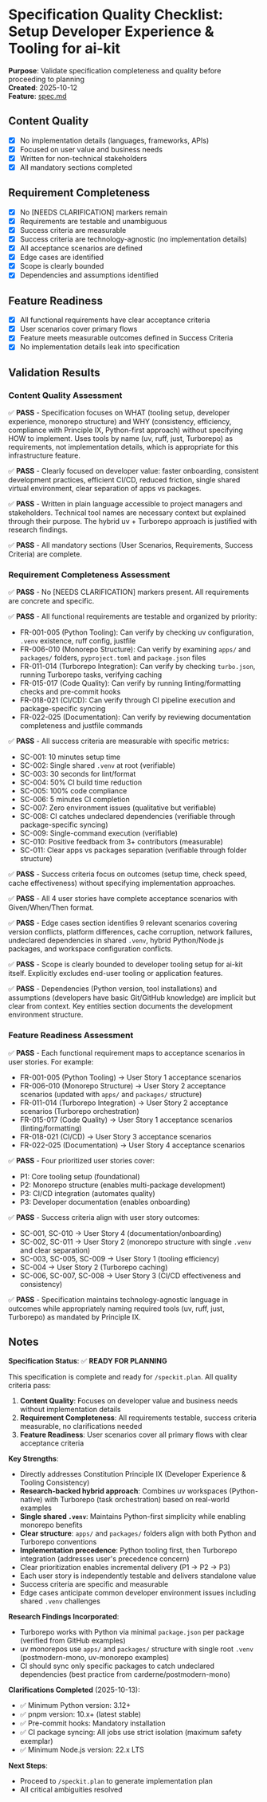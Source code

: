 # Specification Quality Checklist: Setup Developer Experience & Tooling for ai-kit

**Purpose**: Validate specification completeness and quality before proceeding to planning  
**Created**: 2025-10-12  
**Feature**: [spec.md](../spec.md)

## Content Quality

- [x] No implementation details (languages, frameworks, APIs)
- [x] Focused on user value and business needs
- [x] Written for non-technical stakeholders
- [x] All mandatory sections completed

## Requirement Completeness

- [x] No [NEEDS CLARIFICATION] markers remain
- [x] Requirements are testable and unambiguous
- [x] Success criteria are measurable
- [x] Success criteria are technology-agnostic (no implementation details)
- [x] All acceptance scenarios are defined
- [x] Edge cases are identified
- [x] Scope is clearly bounded
- [x] Dependencies and assumptions identified

## Feature Readiness

- [x] All functional requirements have clear acceptance criteria
- [x] User scenarios cover primary flows
- [x] Feature meets measurable outcomes defined in Success Criteria
- [x] No implementation details leak into specification

## Validation Results

### Content Quality Assessment
✅ **PASS** - Specification focuses on WHAT (tooling setup, developer experience, monorepo structure) and WHY (consistency, efficiency, compliance with Principle IX, Python-first approach) without specifying HOW to implement. Uses tools by name (uv, ruff, just, Turborepo) as requirements, not implementation details, which is appropriate for this infrastructure feature.

✅ **PASS** - Clearly focused on developer value: faster onboarding, consistent development practices, efficient CI/CD, reduced friction, single shared virtual environment, clear separation of apps vs packages.

✅ **PASS** - Written in plain language accessible to project managers and stakeholders. Technical tool names are necessary context but explained through their purpose. The hybrid uv + Turborepo approach is justified with research findings.

✅ **PASS** - All mandatory sections (User Scenarios, Requirements, Success Criteria) are complete.

### Requirement Completeness Assessment
✅ **PASS** - No [NEEDS CLARIFICATION] markers present. All requirements are concrete and specific.

✅ **PASS** - All functional requirements are testable and organized by priority:
- FR-001-005 (Python Tooling): Can verify by checking uv configuration, `.venv` existence, ruff config, justfile
- FR-006-010 (Monorepo Structure): Can verify by examining `apps/` and `packages/` folders, `pyproject.toml` and `package.json` files
- FR-011-014 (Turborepo Integration): Can verify by checking `turbo.json`, running Turborepo tasks, verifying caching
- FR-015-017 (Code Quality): Can verify by running linting/formatting checks and pre-commit hooks
- FR-018-021 (CI/CD): Can verify through CI pipeline execution and package-specific syncing
- FR-022-025 (Documentation): Can verify by reviewing documentation completeness and justfile commands

✅ **PASS** - All success criteria are measurable with specific metrics:
- SC-001: 10 minutes setup time
- SC-002: Single shared `.venv` at root (verifiable)
- SC-003: 30 seconds for lint/format
- SC-004: 50% CI build time reduction
- SC-005: 100% code compliance
- SC-006: 5 minutes CI completion
- SC-007: Zero environment issues (qualitative but verifiable)
- SC-008: CI catches undeclared dependencies (verifiable through package-specific syncing)
- SC-009: Single-command execution (verifiable)
- SC-010: Positive feedback from 3+ contributors (measurable)
- SC-011: Clear apps vs packages separation (verifiable through folder structure)

✅ **PASS** - Success criteria focus on outcomes (setup time, check speed, cache effectiveness) without specifying implementation approaches.

✅ **PASS** - All 4 user stories have complete acceptance scenarios with Given/When/Then format.

✅ **PASS** - Edge cases section identifies 9 relevant scenarios covering version conflicts, platform differences, cache corruption, network failures, undeclared dependencies in shared `.venv`, hybrid Python/Node.js packages, and workspace configuration conflicts.

✅ **PASS** - Scope is clearly bounded to developer tooling setup for ai-kit itself. Explicitly excludes end-user tooling or application features.

✅ **PASS** - Dependencies (Python version, tool installations) and assumptions (developers have basic Git/GitHub knowledge) are implicit but clear from context. Key entities section documents the development environment structure.

### Feature Readiness Assessment
✅ **PASS** - Each functional requirement maps to acceptance scenarios in user stories. For example:
- FR-001-005 (Python Tooling) → User Story 1 acceptance scenarios
- FR-006-010 (Monorepo Structure) → User Story 2 acceptance scenarios (updated with `apps/` and `packages/` structure)
- FR-011-014 (Turborepo Integration) → User Story 2 acceptance scenarios (Turborepo orchestration)
- FR-015-017 (Code Quality) → User Story 1 acceptance scenarios (linting/formatting)
- FR-018-021 (CI/CD) → User Story 3 acceptance scenarios
- FR-022-025 (Documentation) → User Story 4 acceptance scenarios

✅ **PASS** - Four prioritized user stories cover:
- P1: Core tooling setup (foundational)
- P2: Monorepo structure (enables multi-package development)
- P3: CI/CD integration (automates quality)
- P3: Developer documentation (enables onboarding)

✅ **PASS** - Success criteria align with user story outcomes:
- SC-001, SC-010 → User Story 4 (documentation/onboarding)
- SC-002, SC-011 → User Story 2 (monorepo structure with single `.venv` and clear separation)
- SC-003, SC-005, SC-009 → User Story 1 (tooling efficiency)
- SC-004 → User Story 2 (Turborepo caching)
- SC-006, SC-007, SC-008 → User Story 3 (CI/CD effectiveness and consistency)

✅ **PASS** - Specification maintains technology-agnostic language in outcomes while appropriately naming required tools (uv, ruff, just, Turborepo) as mandated by Principle IX.

## Notes

**Specification Status**: ✅ **READY FOR PLANNING**

This specification is complete and ready for `/speckit.plan`. All quality criteria pass:

1. **Content Quality**: Focuses on developer value and business needs without implementation details
2. **Requirement Completeness**: All requirements testable, success criteria measurable, no clarifications needed
3. **Feature Readiness**: User scenarios cover all primary flows with clear acceptance criteria

**Key Strengths**:
- Directly addresses Constitution Principle IX (Developer Experience & Tooling Consistency)
- **Research-backed hybrid approach**: Combines uv workspaces (Python-native) with Turborepo (task orchestration) based on real-world examples
- **Single shared `.venv`**: Maintains Python-first simplicity while enabling monorepo benefits
- **Clear structure**: `apps/` and `packages/` folders align with both Python and Turborepo conventions
- **Implementation precedence**: Python tooling first, then Turborepo integration (addresses user's precedence concern)
- Clear prioritization enables incremental delivery (P1 → P2 → P3)
- Each user story is independently testable and delivers standalone value
- Success criteria are specific and measurable
- Edge cases anticipate common developer environment issues including shared `.venv` challenges

**Research Findings Incorporated**:
- Turborepo works with Python via minimal `package.json` per package (verified from GitHub examples)
- uv monorepos use `apps/` and `packages/` structure with single root `.venv` (postmodern-mono, uv-monorepo examples)
- CI should sync only specific packages to catch undeclared dependencies (best practice from carderne/postmodern-mono)

**Clarifications Completed** (2025-10-13):
- ✅ Minimum Python version: 3.12+
- ✅ pnpm version: 10.x+ (latest stable)
- ✅ Pre-commit hooks: Mandatory installation
- ✅ CI package syncing: All jobs use strict isolation (maximum safety exemplar)
- ✅ Minimum Node.js version: 22.x LTS

**Next Steps**:
- Proceed to `/speckit.plan` to generate implementation plan
- All critical ambiguities resolved
